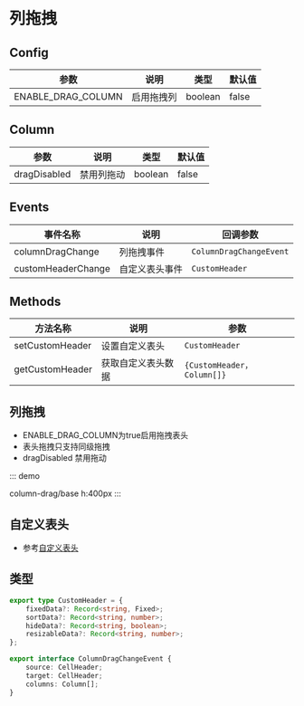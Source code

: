 # 列拖拽

## Config

| 参数               | 说明       | 类型    | 默认值 |
| ------------------ | ---------- | ------- | ------ |
| ENABLE_DRAG_COLUMN | 启用拖拽列 | boolean | false  |

## Column

| 参数               | 说明       | 类型    | 默认值 |
| ------------------ | ---------- | ------- | ------ |
| dragDisabled | 禁用列拖动 | boolean | false  |

## Events

| 事件名称           | 说明           | 回调参数                |
| ------------------ | -------------- | ----------------------- |
| columnDragChange   | 列拖拽事件     | `ColumnDragChangeEvent` |
| customHeaderChange | 自定义表头事件 | `CustomHeader`          |

## Methods

| 方法名称        | 说明               | 参数                       |
| --------------- | ------------------ | -------------------------- |
| setCustomHeader | 设置自定义表头     | `CustomHeader`             |
| getCustomHeader | 获取自定义表头数据 | `{CustomHeader，Column[]}` |

## 列拖拽

- ENABLE_DRAG_COLUMN为true启用拖拽表头
- 表头拖拽只支持同级拖拽
- dragDisabled 禁用拖动

::: demo

column-drag/base
h:400px
:::

## 自定义表头
- 参考[自定义表头](/zh/table/custom-header)

## 类型

``` ts
export type CustomHeader = {
    fixedData?: Record<string, Fixed>;
    sortData?: Record<string, number>;
    hideData?: Record<string, boolean>;
    resizableData?: Record<string, number>;
};

export interface ColumnDragChangeEvent {
    source: CellHeader;
    target: CellHeader;
    columns: Column[];
}
```